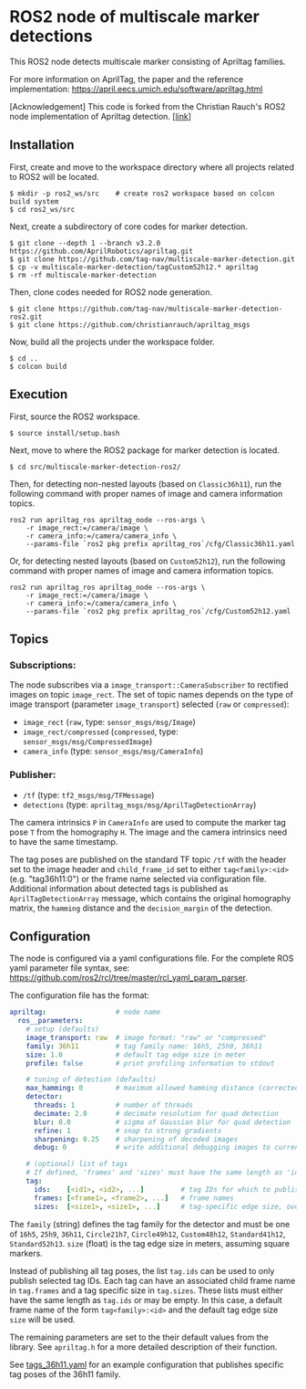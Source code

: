 # ROS2 node of multiscale marker detections

This ROS2 node detects multiscale marker consisting of Apriltag families.

For more information on AprilTag, the paper and the reference implementation: https://april.eecs.umich.edu/software/apriltag.html

[Acknowledgement] This code is forked from the Christian Rauch's ROS2 node implementation of Apriltag detection. [[link](https://github.com/christianrauch/apriltag_ros)]

## Installation 

First, create and move to the workspace directory where all projects related to ROS2 will be located. 
```
$ mkdir -p ros2_ws/src    # create ros2 workspace based on colcon build system
$ cd ros2_ws/src
```

Next, create a subdirectory of core codes for marker detection.
```
$ git clone --depth 1 --branch v3.2.0 https://github.com/AprilRobotics/apriltag.git
$ git clone https://github.com/tag-nav/multiscale-marker-detection.git
$ cp -v multiscale-marker-detection/tagCustom52h12.* apriltag
$ rm -rf multiscale-marker-detection
```

Then, clone codes needed for ROS2 node generation.
```
$ git clone https://github.com/tag-nav/multiscale-marker-detection-ros2.git
$ git clone https://github.com/christianrauch/apriltag_msgs
```

Now, build all the projects under the workspace folder.
```
$ cd ..
$ colcon build
```

## Execution

First, source the ROS2 workspace.
```
$ source install/setup.bash
```

Next, move to where the ROS2 package for marker detection is located.
```
$ cd src/multiscale-marker-detection-ros2/
```

Then, for detecting non-nested layouts (based on `Classic36h11`), run the following command with proper names of image and camera information topics.
```
ros2 run apriltag_ros apriltag_node --ros-args \
    -r image_rect:=/camera/image \
    -r camera_info:=/camera/camera_info \
    --params-file `ros2 pkg prefix apriltag_ros`/cfg/Classic36h11.yaml
```

Or, for detecting nested layouts (based on `Custom52h12`), run the following command with proper names of image and camera information topics.
```
ros2 run apriltag_ros apriltag_node --ros-args \
    -r image_rect:=/camera/image \
    -r camera_info:=/camera/camera_info \
    --params-file `ros2 pkg prefix apriltag_ros`/cfg/Custom52h12.yaml
```

## Topics

### Subscriptions:
The node subscribes via a `image_transport::CameraSubscriber` to rectified images on topic `image_rect`. The set of topic names depends on the type of image transport (parameter `image_transport`) selected (`raw` or `compressed`):
- `image_rect` (`raw`, type: `sensor_msgs/msg/Image`)
- `image_rect/compressed` (`compressed`, type: `sensor_msgs/msg/CompressedImage`)
- `camera_info` (type: `sensor_msgs/msg/CameraInfo`)

### Publisher:
- `/tf` (type: `tf2_msgs/msg/TFMessage`)
- `detections` (type: `apriltag_msgs/msg/AprilTagDetectionArray`)

The camera intrinsics `P` in `CameraInfo` are used to compute the marker tag pose `T` from the homography `H`. The image and the camera intrinsics need to have the same timestamp.

The tag poses are published on the standard TF topic `/tf` with the header set to the image header and `child_frame_id` set to either `tag<family>:<id>` (e.g. "tag36h11:0") or the frame name selected via configuration file. Additional information about detected tags is published as `AprilTagDetectionArray` message, which contains the original homography  matrix, the `hamming` distance and the `decision_margin` of the detection.

## Configuration

The node is configured via a yaml configurations file. For the complete ROS yaml parameter file syntax, see: https://github.com/ros2/rcl/tree/master/rcl_yaml_param_parser.

The configuration file has the format:
```yaml
apriltag:                 # node name
  ros__parameters:
    # setup (defaults)
    image_transport: raw  # image format: "raw" or "compressed"
    family: 36h11         # tag family name: 16h5, 25h9, 36h11
    size: 1.0             # default tag edge size in meter
    profile: false        # print profiling information to stdout

    # tuning of detection (defaults)
    max_hamming: 0        # maximum allowed hamming distance (corrected bits)
    detector:
      threads: 1          # number of threads
      decimate: 2.0       # decimate resolution for quad detection
      blur: 0.0           # sigma of Gaussian blur for quad detection
      refine: 1           # snap to strong gradients
      sharpening: 0.25    # sharpening of decoded images
      debug: 0            # write additional debugging images to current working directory

    # (optional) list of tags
    # If defined, 'frames' and 'sizes' must have the same length as 'ids'.
    tag:
      ids:    [<id1>, <id2>, ...]         # tag IDs for which to publish transform
      frames: [<frame1>, <frame2>, ...]   # frame names
      sizes:  [<size1>, <size1>, ...]     # tag-specific edge size, overrides the default 'size'
```

The `family` (string) defines the tag family for the detector and must be one of `16h5`, `25h9`, `36h11`, `Circle21h7`, `Circle49h12`, `Custom48h12`, `Standard41h12`, `Standard52h13`. `size` (float) is the tag edge size in meters, assuming square markers.

Instead of publishing all tag poses, the list `tag.ids` can be used to only publish selected tag IDs. Each tag can have an associated child frame name in `tag.frames` and a tag specific size in `tag.sizes`. These lists must either have the same length as `tag.ids` or may be empty. In this case, a default frame name of the form `tag<family>:<id>` and the default tag edge size `size` will be used.

The remaining parameters are set to the their default values from the library. See `apriltag.h` for a more detailed description of their function.

See [tags_36h11.yaml](cfg/tags_36h11.yaml) for an example configuration that publishes specific tag poses of the 36h11 family.
